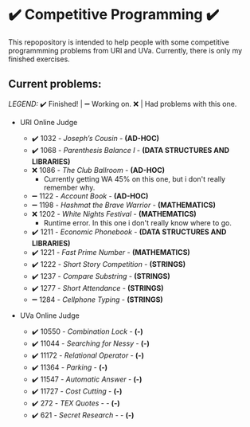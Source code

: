 # :heavy_check_mark: Competitive Programming :heavy_check_mark:

This repopository is intended to help people with some competitive programmming problems from URI and UVa. Currently, there is only my finished exercises.

## Current problems:

*LEGEND:*
:heavy_check_mark: Finished! | :heavy_minus_sign: Working on. :x: | Had problems with this one.

- URI Online Judge
  - :heavy_check_mark: 1032 - *Joseph’s Cousin* - **(AD-HOC)**
  - :heavy_check_mark: 1068 - *Parenthesis Balance I* - **(DATA STRUCTURES AND LIBRARIES)**
  - :x: 1086 - *The Club Ballroom* - **(AD-HOC)**
    - Currently getting WA 45% on this one, but i don't really remember why.
  - :heavy_minus_sign: 1122 - *Account Book* - **(AD-HOC)**
  - :heavy_minus_sign: 1198 - *Hashmat the Brave Warrior* - **(MATHEMATICS)**
  - :x: 1202 - *White Nights Festival* - **(MATHEMATICS)**
    - Runtime error. In this one i don't really know where to go.
  - :heavy_check_mark: 1211 - *Economic Phonebook* - **(DATA STRUCTURES AND LIBRARIES)**
  - :heavy_check_mark: 1221 - *Fast Prime Number* - **(MATHEMATICS)**
  - :heavy_check_mark: 1222 - *Short Story Competition* - **(STRINGS)**
  - :heavy_check_mark: 1237 - *Compare Substring* - **(STRINGS)**
  - :heavy_check_mark: 1277 - *Short Attendance* - **(STRINGS)**
  - :heavy_minus_sign: 1284 - *Cellphone Typing* - **(STRINGS)**

- UVa Online Judge
  - :heavy_check_mark: 10550 - *Combination Lock* - **(-)**
  - :heavy_check_mark: 11044 - *Searching for Nessy* - **(-)**
  - :heavy_check_mark: 11172 - *Relational Operator* - **(-)**
  - :heavy_check_mark: 11364 - *Parking* - **(-)**
  - :heavy_check_mark: 11547 - *Automatic Answer* - **(-)**
  - :heavy_check_mark: 11727 - *Cost Cutting* - **(-)**
  - :heavy_check_mark: 272 - *TEX Quotes* - - **(-)**
  - :heavy_check_mark: 621 - *Secret Research* - - **(-)**
